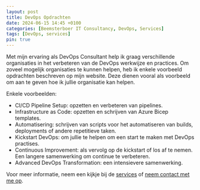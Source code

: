 ```yaml
---
layout: post
title: DevOps Opdrachten
date: 2024-06-15 14:45 +0100
categories: [Beemsterboer IT Consultancy, DevOps, Services]
tags: [DevOps, services]
pin: true
---
```


Met mijn ervaring als DevOps Consultant help ik graag verschillende organisaties
in het verbeteren van de DevOps werkwijze en practices. Om zoveel mogelijk
organisaties te kunnen helpen, heb ik enkele voorbeeld opdrachten beschreven op
mijn website. Deze dienen vooral als voorbeeld om aan te geven hoe ik
jullie organisatie kan helpen.

Enkele voorbeelden:

- CI/CD Pipeline Setup: opzetten en verbeteren van pipelines.
- Infrastructure as Code: opzetten en schrijven van Azure Bicep templates.
- Automatisering: schrijven van scripts voor het automatiseren van builds,
deployments of andere repetitieve taken.
- Kickstart DevOps: om jullie te helpen om een start te maken met DevOps practises.
- Continuous Improvement: als vervolg op de kickstart of los af te nemen. Een
langere samenwerking om continue te verbeteren.
- Advanced DevOps Transformation: een intensievere samenwerking.

Voor meer informatie, neem een kijkje bij de [services](https://www.mikebeemsterboer.nl/services/)
of [neem contact met me op](mailto:info@mikebeemsterboer.nl).
